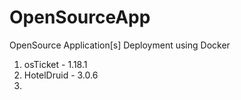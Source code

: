 # OpenSourceApp
OpenSource Application[s] Deployment using Docker 

1. osTicket - 1.18.1
2. HotelDruid - 3.0.6
3. 

